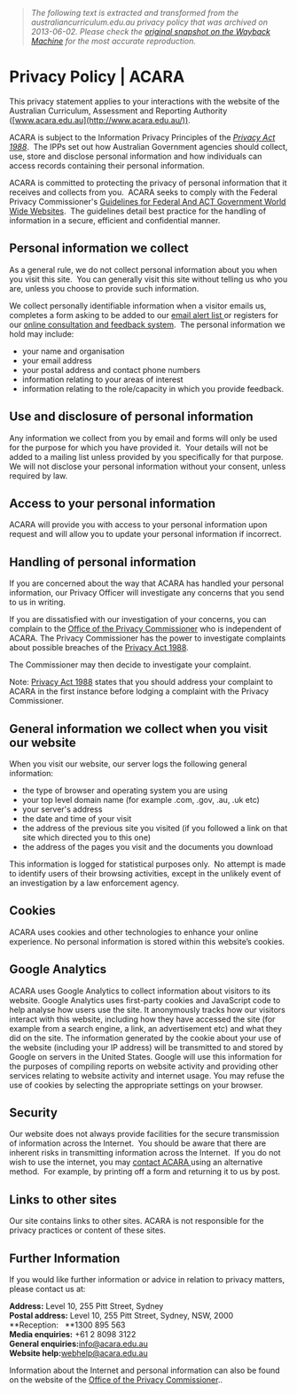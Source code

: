 > *The following text is extracted and transformed from the australiancurriculum.edu.au privacy policy that was archived on 2013-06-02. Please check the [original snapshot on the Wayback Machine](https://web.archive.org/web/20130602023145id_/http%3A//www.acara.edu.au/privacy.html) for the most accurate reproduction.*

# Privacy Policy | ACARA

This privacy statement applies to your interactions with the website of the Australian Curriculum, Assessment and Reporting Authority ([www.acara.edu.au](http://www.acara.edu.au/)).

ACARA is subject to the Information Privacy Principles of the _[Privacy Act 1988](http://www.austlii.edu.au/au/legis/cth/consol_act/pa1988108/)_.  The IPPs set out how Australian Government agencies should collect, use, store and disclose personal information and how individuals can access records containing their personal information. 

ACARA is committed to protecting the privacy of personal information that it receives and collects from you.  ACARA seeks to comply with the Federal Privacy Commissioner's [Guidelines for Federal And ACT Government World Wide Websites](http://www.privacy.gov.au/materials/types/guidelines/view/6057).  The guidelines detail best practice for the handling of information in a secure, efficient and confidential manner.

## Personal information we collect

As a general rule, we do not collect personal information about you when you visit this site.  You can generally visit this site without telling us who you are, unless you choose to provide such information.

We collect personally identifiable information when a visitor emails us, completes a form asking to be added to our [email alert list ](https://web.archive.org/get_involved/subscribe.html)or registers for our [online consultation and feedback system](http://www.australiancurriculum.edu.au/Consultation).  The personal information we hold may include:

  * your name and organisation
  * your email address
  * your postal address and contact phone numbers
  * information relating to your areas of interest
  * information relating to the role/capacity in which you provide feedback.



## Use and disclosure of personal information

Any information we collect from you by email and forms will only be used for the purpose for which you have provided it.  Your details will not be added to a mailing list unless provided by you specifically for that purpose.  We will not disclose your personal information without your consent, unless required by law.

## Access to your personal information

ACARA will provide you with access to your personal information upon request and will allow you to update your personal information if incorrect.

## Handling of personal information

If you are concerned about the way that ACARA has handled your personal information, our Privacy Officer will investigate any concerns that you send to us in writing.

If you are dissatisfied with our investigation of your concerns, you can complain to the [Office of the Privacy Commissioner](http://www.privacy.gov.au/) who is independent of ACARA. The Privacy Commissioner has the power to investigate complaints about possible breaches of the [Privacy Act 1988](http://www.comlaw.gov.au/comlaw/Legislation/ActCompilation1.nsf/0/98DF083E9BFEA5CBCA2575C500021052?OpenDocument).

The Commissioner may then decide to investigate your complaint.

Note: [Privacy Act 1988](http://www.comlaw.gov.au/comlaw/Legislation/ActCompilation1.nsf/0/98DF083E9BFEA5CBCA2575C500021052?OpenDocument) states that you should address your complaint to ACARA in the first instance before lodging a complaint with the Privacy Commissioner.

## General information we collect when you visit our website

When you visit our website, our server logs the following general information:

  * the type of browser and operating system you are using
  * your top level domain name (for example .com, .gov, .au, .uk etc)
  * your server's address
  * the date and time of your visit
  * the address of the previous site you visited (if you followed a link on that site which directed you to this one)
  * the address of the pages you visit and the documents you download



This information is logged for statistical purposes only.  No attempt is made to identify users of their browsing activities, except in the unlikely event of an investigation by a law enforcement agency.

## Cookies

ACARA uses cookies and other technologies to enhance your online experience. No personal information is stored within this website’s cookies.

## Google Analytics

ACARA uses Google Analytics to collect information about visitors to its website. Google Analytics uses first-party cookies and JavaScript code to help analyse how users use the site. It anonymously tracks how our visitors interact with this website, including how they have accessed the site (for example from a search engine, a link, an advertisement etc) and what they did on the site. The information generated by the cookie about your use of the website (including your IP address) will be transmitted to and stored by Google on servers in the United States. Google will use this information for the purposes of compiling reports on website activity and providing other services relating to website activity and internet usage. You may refuse the use of cookies by selecting the appropriate settings on your browser. 

## Security

Our website does not always provide facilities for the secure transmission of information across the Internet.  You should be aware that there are inherent risks in transmitting information across the Internet.  If you do not wish to use the internet, you may [contact ACARA ](https://web.archive.org/contact_us.html)using an alternative method.  For example, by printing off a form and returning it to us by post.  

## Links to other sites

Our site contains links to other sites. ACARA is not responsible for the privacy practices or content of these sites.

## Further Information

If you would like further information or advice in relation to privacy matters, please contact us at:

 **Address:** Level 10, 255 Pitt Street, Sydney  
 **Postal address:** Level 10, 255 Pitt Street, Sydney, NSW, 2000  
 **Reception:   **1300 895 563  
 **Media enquiries:** +61 2 8098 3122  
 **General enquiries:**[info@acara.edu.au](mailto:info@acara.edu.au)  
 **Website help:**[webhelp@acara.edu.au](mailto:webhelp@acara.edu.au)

Information about the Internet and personal information can also be found on the website of the [Office of the Privacy Commissioner](http://www.privacy.gov.au/)..
